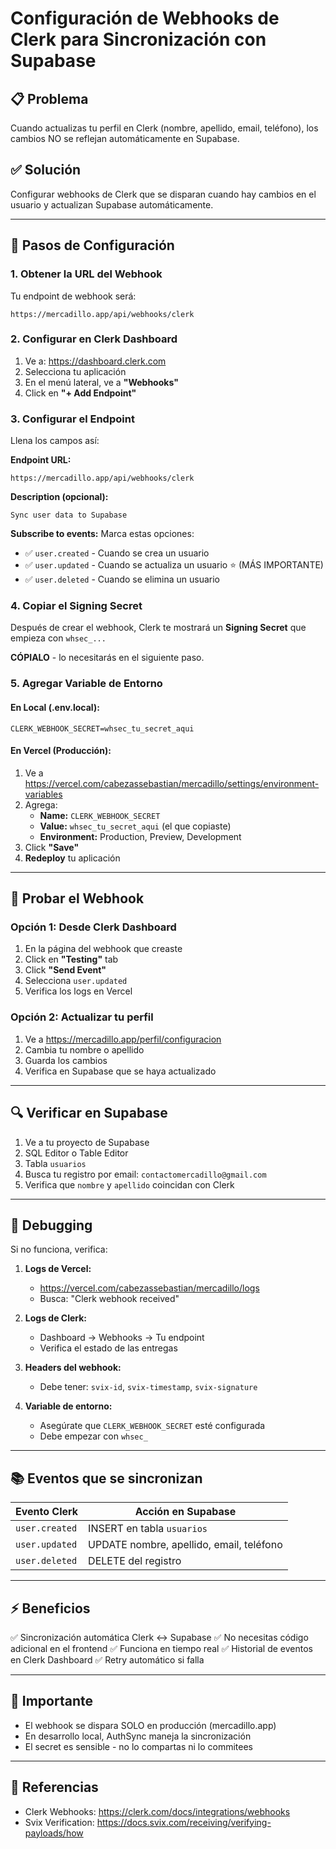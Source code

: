 # Configuración de Webhooks de Clerk para Sincronización con Supabase

## 📋 Problema
Cuando actualizas tu perfil en Clerk (nombre, apellido, email, teléfono), los cambios NO se reflejan automáticamente en Supabase.

## ✅ Solución
Configurar webhooks de Clerk que se disparan cuando hay cambios en el usuario y actualizan Supabase automáticamente.

---

## 🔧 Pasos de Configuración

### 1. Obtener la URL del Webhook

Tu endpoint de webhook será:
```
https://mercadillo.app/api/webhooks/clerk
```

### 2. Configurar en Clerk Dashboard

1. Ve a: https://dashboard.clerk.com
2. Selecciona tu aplicación
3. En el menú lateral, ve a **"Webhooks"**
4. Click en **"+ Add Endpoint"**

### 3. Configurar el Endpoint

Llena los campos así:

**Endpoint URL:**
```
https://mercadillo.app/api/webhooks/clerk
```

**Description (opcional):**
```
Sync user data to Supabase
```

**Subscribe to events:**
Marca estas opciones:
- ✅ `user.created` - Cuando se crea un usuario
- ✅ `user.updated` - Cuando se actualiza un usuario ⭐ (MÁS IMPORTANTE)
- ✅ `user.deleted` - Cuando se elimina un usuario

### 4. Copiar el Signing Secret

Después de crear el webhook, Clerk te mostrará un **Signing Secret** que empieza con `whsec_...`

**CÓPIALO** - lo necesitarás en el siguiente paso.

### 5. Agregar Variable de Entorno

#### En Local (.env.local):
```env
CLERK_WEBHOOK_SECRET=whsec_tu_secret_aqui
```

#### En Vercel (Producción):
1. Ve a https://vercel.com/cabezassebastian/mercadillo/settings/environment-variables
2. Agrega:
   - **Name:** `CLERK_WEBHOOK_SECRET`
   - **Value:** `whsec_tu_secret_aqui` (el que copiaste)
   - **Environment:** Production, Preview, Development
3. Click **"Save"**
4. **Redeploy** tu aplicación

---

## 🧪 Probar el Webhook

### Opción 1: Desde Clerk Dashboard
1. En la página del webhook que creaste
2. Click en **"Testing"** tab
3. Click **"Send Event"**
4. Selecciona `user.updated`
5. Verifica los logs en Vercel

### Opción 2: Actualizar tu perfil
1. Ve a https://mercadillo.app/perfil/configuracion
2. Cambia tu nombre o apellido
3. Guarda los cambios
4. Verifica en Supabase que se haya actualizado

---

## 🔍 Verificar en Supabase

1. Ve a tu proyecto de Supabase
2. SQL Editor o Table Editor
3. Tabla `usuarios`
4. Busca tu registro por email: `contactomercadillo@gmail.com`
5. Verifica que `nombre` y `apellido` coincidan con Clerk

---

## 🐛 Debugging

Si no funciona, verifica:

1. **Logs de Vercel:**
   - https://vercel.com/cabezassebastian/mercadillo/logs
   - Busca: "Clerk webhook received"

2. **Logs de Clerk:**
   - Dashboard → Webhooks → Tu endpoint
   - Verifica el estado de las entregas

3. **Headers del webhook:**
   - Debe tener: `svix-id`, `svix-timestamp`, `svix-signature`

4. **Variable de entorno:**
   - Asegúrate que `CLERK_WEBHOOK_SECRET` esté configurada
   - Debe empezar con `whsec_`

---

## 📚 Eventos que se sincronizan

| Evento Clerk | Acción en Supabase |
|-------------|-------------------|
| `user.created` | INSERT en tabla `usuarios` |
| `user.updated` | UPDATE nombre, apellido, email, teléfono |
| `user.deleted` | DELETE del registro |

---

## ⚡ Beneficios

✅ Sincronización automática Clerk ↔ Supabase
✅ No necesitas código adicional en el frontend
✅ Funciona en tiempo real
✅ Historial de eventos en Clerk Dashboard
✅ Retry automático si falla

---

## 🚨 Importante

- El webhook se dispara SOLO en producción (mercadillo.app)
- En desarrollo local, AuthSync maneja la sincronización
- El secret es sensible - no lo compartas ni lo commitees

---

## 📖 Referencias

- Clerk Webhooks: https://clerk.com/docs/integrations/webhooks
- Svix Verification: https://docs.svix.com/receiving/verifying-payloads/how
